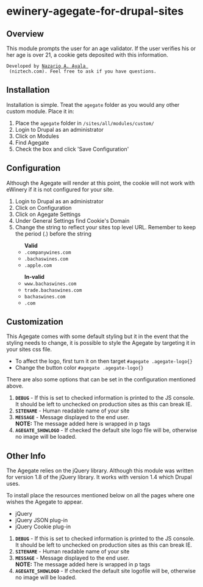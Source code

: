ewinery-agegate-for-drupal-sites
================================
<div class="section">

<h2>Overview</h2>
<p>This module prompts the user for an age validator. If the user verifies his
or her age is over 21, a cookie gets deposited with this information.</p>
<p><code>Developed by <a href="mailto:nazario@niztech.com">Nazario A. Ayala </a>
 (niztech.com). Feel free to ask if you have questions.</code></p>
</div>

<div class="section">
<h2>Installation</h2>
<p>Installation is simple. Treat the <code>agegate</code> folder as you would
any other custom module. Place it in:</p>
<ol>
<li>Place the <code>agegate</code> folder in
<code>/sites/all/modules/custom/</code></li>
<li>Login to Drupal as an administrator</li>
<li>Click on Modules</li>
<li>Find Agegate</li>
<li>Check the box and click 'Save Configuration'</li>
</ol>

<div class="section">
<h2>Configuration</h2>
<p>Although the Agegate will render at this point, the cookie will not work with
 eWinery if it is not configured for your site.</p>
<ol>
<li>Login to Drupal as an administrator</li>
<li>Click on Configuration</li>
<li>Click on Agegate Settings</li>
<li>Under General Settings find Cookie's Domain</li>
<li>Change the string to reflect your sites top level URL. Remember to keep the
period (.) before the string</li>
<ul><strong>Valid</strong>
<li><code>.companywines.com</code></li>
<li><code>.bachaswines.com</code></li>
<li><code>.apple.com</code></li>
</ul>
<ul><strong>In-valid</strong>
<li><code>www.bachaswines.com</code></li>
<li><code>trade.bachaswines.com</code></li>
<li><code>bachaswines.com</code></li>
<li><code>.com</code></li>
</ul>
</ol>
</div>

<div class="section">
<h2>Customization</h2>
<p>This Agegate comes with some default styling but it in the event that the
styling needs to change, it is possible to style the Agegate by targeting it in
your sites css file.</p>
<ul>
<li>To affect the logo, first turn it on then target
<code>#agegate .agegate-logo{}</code>
</li>
<li>Change the button color
<code>#agegate .agegate-logo{}</code>
</li>
</ul>

<p>There are also some options that can be set in the configuration mentioned
above.</p>
<ol>
<li><strong><code>DEBUG</code></strong> - If this is set to checked information
is printed to the JS console. It should be left to unchecked on production sites
as this can break IE.</li>
<li><strong><code>SITENAME</code></strong> - Human readable name of
your site</li>
<li><strong><code>MESSAGE</code></strong> - Message displayed to the end user.
<br><strong>NOTE:</strong> The message added here is wrapped in p tags</li>
<li><strong><code>AGEGATE_SHOWLOGO</code></strong> - If checked the
default site logo file will be, otherwise no image will be loaded.</li>
</ol>
</div>

<div class="section">
<h2>Other Info</h2>
<p>The Agegate relies on the jQuery library. Although this module was written
for version 1.8 of the jQuery library. It works with version 1.4 which Drupal
uses.</p>
<p>To install place the resources mentioned below on all the pages where one
wishes the Agegate to appear.</p>
<ul>
<li>jQuery</li>
<li>jQuery JSON plug-in</li>
<li>jQuery Cookie plug-in</li>
</ul>

<ol>
<li><strong><code>DEBUG</code></strong> - If this is set to checked information
is printed to the JS console. It should be left to unchecked on production sites
 as this can break IE.</li>
<li><strong><code>SITENAME</code></strong> - Human readable name of
your site</li>
<li><strong><code>MESSAGE</code></strong> - Message displayed to the end user.
<br><strong>NOTE:</strong> The message added here is wrapped in p tags</li>
<li><strong><code>AGEGATE_SHOWLOGO</code></strong> - If checked the default site
logofile will be, otherwise no image will be loaded.</li>
</ol>

</div>
